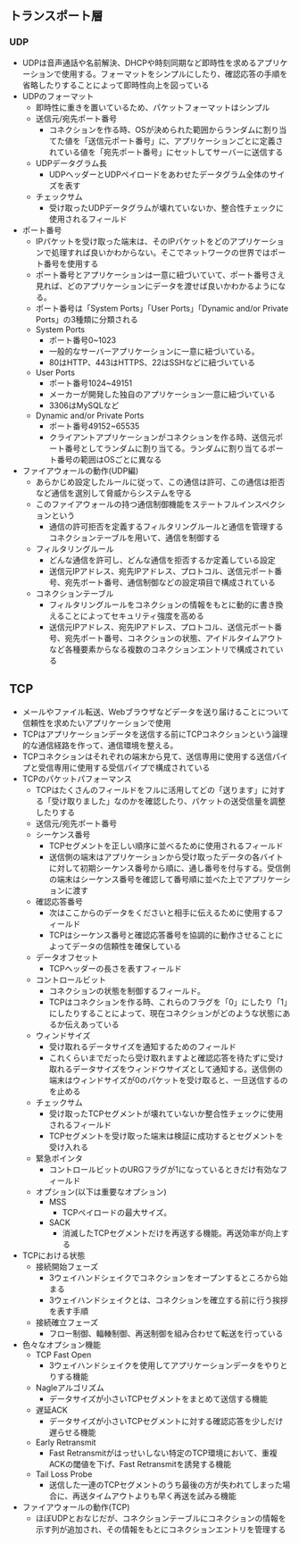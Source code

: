 ## トランスポート層

### UDP

- UDPは音声通話や名前解決、DHCPや時刻同期など即時性を求めるアプリケーションで使用する。フォーマットをシンプルにしたり、確認応答の手順を省略したりすることによって即時性向上を図っている
- UDPのフォーマット
    - 即時性に重きを置いているため、パケットフォーマットはシンプル
    - 送信元/宛先ポート番号
        - コネクションを作る時、OSが決められた範囲からランダムに割り当てた値を「送信元ポート番号」に、アプリケーションごとに定義されている値を「宛先ポート番号」にセットしてサーバーに送信する
    - UDPデータグラム長
        - UDPヘッダーとUDPペイロードをあわせたデータグラム全体のサイズを表す
    - チェックサム
        - 受け取ったUDPデータグラムが壊れていないか、整合性チェックに使用されるフィールド
- ポート番号
    - IPパケットを受け取った端末は、そのIPパケットをどのアプリケーションで処理すれば良いかわからない。そこでネットワークの世界ではポート番号を使用する
    - ポート番号とアプリケーションは一意に紐づいていて、ポート番号さえ見れば、どのアプリケーションにデータを渡せば良いかわかるようになる。
    - ポート番号は「System Ports」「User Ports」「Dynamic and/or Private Ports」の3種類に分類される
    - System Ports
        - ポート番号0~1023
        - 一般的なサーバーアプリケーションに一意に紐づいている。
        - 80はHTTP、443はHTTPS、22はSSHなどに紐づいている
    - User Ports
        - ポート番号1024~49151
        - メーカーが開発した独自のアプリケーション一意に紐づいている
        - 3306はMySQLなど
    - Dynamic and/or Private Ports
        - ポート番号49152~65535
        - クライアントアプリケーションがコネクションを作る時、送信元ポート番号としてランダムに割り当てる。ランダムに割り当てるポート番号の範囲はOSごとに異なる
- ファイアウォールの動作(UDP編)
    - あらかじめ設定したルールに従って、この通信は許可、この通信は拒否など通信を選別して脅威からシステムを守る
    - このファイアウォールの持つ通信制御機能をステートフルインスペクションという
        - 通信の許可拒否を定義するフィルタリングルールと通信を管理するコネクションテーブルを用いて、通信を制御する
    - フィルタリングルール
        - どんな通信を許可し、どんな通信を拒否するか定義している設定
        - 送信元IPアドレス、宛先IPアドレス、プロトコル、送信元ポート番号、宛先ポート番号、通信制御などの設定項目で構成されている
    - コネクションテーブル
        - フィルタリングルールをコネクションの情報をもとに動的に書き換えることによってセキュリティ強度を高める
        - 送信元IPアドレス、宛先IPアドレス、プロトコル、送信元ポート番号、宛先ポート番号、コネクションの状態、アイドルタイムアウトなど各種要素からなる複数のコネクションエントリで構成されている

## TCP

- メールやファイル転送、Webブラウザなどデータを送り届けることについて信頼性を求めたいアプリケーションで使用
- TCPはアプリケーションデータを送信する前にTCPコネクションという論理的な通信経路を作って、通信環境を整える。
- TCPコネクションはそれぞれの端末から見て、送信専用に使用する送信パイプと受信専用に使用する受信パイプで構成されている
- TCPのパケットパフォーマンス
    - TCPはたくさんのフィールドをフルに活用してどの「送ります」に対する「受け取りました」なのかを確認したり、パケットの送受信量を調整したりする
    - 送信元/宛先ポート番号
    - シーケンス番号
        - TCPセグメントを正しい順序に並べるために使用されるフィールド
        - 送信側の端末はアプリケーションから受け取ったデータの各バイトに対して初期シーケンス番号から順に、通し番号を付与する。受信側の端末はシーケンス番号を確認して番号順に並べた上でアプリケーションに渡す
    - 確認応答番号
        - 次はここからのデータをくださいと相手に伝えるために使用するフィールド
        - TCPはシーケンス番号と確認応答番号を協調的に動作させることによってデータの信頼性を確保している
    - データオフセット
        - TCPヘッダーの長さを表すフィールド
    - コントロールビット
        - コネクションの状態を制御するフィールド。
        - TCPはコネクションを作る時、これらのフラグを「0」にしたり「1」にしたりすることによって、現在コネクションがどのような状態にあるか伝えあっている
    - ウィンドサイズ
        - 受け取れるデータサイズを通知するためのフィールド
        - これくらいまでだったら受け取れますよと確認応答を待たずに受け取れるデータサイズをウィンドウサイズとして通知する。送信側の端末はウィンドサイズが0のパケットを受け取ると、一旦送信するのを止める
    - チェックサム
        - 受け取ったTCPセグメントが壊れていないか整合性チェックに使用されるフィールド
        - TCPセグメントを受け取った端末は検証に成功するとセグメントを受け入れる
    - 緊急ポインタ
        - コントロールビットのURGフラグが1になっているときだけ有効なフィールド
    - オプション(以下は重要なオプション)
        - MSS
            - TCPペイロードの最大サイズ。
        - SACK
            - 消滅したTCPセグメントだけを再送する機能。再送効率が向上する
- TCPにおける状態
    - 接続開始フェーズ
        - 3ウェイハンドシェイクでコネクションをオープンするところから始まる
        - 3ウェイハンドシェイクとは、コネクションを確立する前に行う挨拶を表す手順
    - 接続確立フェーズ
        - フロー制御、輻輳制御、再送制御を組み合わせて転送を行っている
- 色々なオプション機能
    - TCP Fast Open
        - 3ウェイハンドシェイクを使用してアプリケーションデータをやりとりする機能
    - Nagleアルゴリズム
        - データサイズが小さいTCPセグメントをまとめて送信する機能
    - 遅延ACK
        - データサイズが小さいTCPセグメントに対する確認応答を少しだけ遅らせる機能
    - Early Retransmit
        - Fast Retransmitがはっせいしない特定のTCP環境において、重複ACKの閾値を下げ、Fast Retransmitを誘発する機能
    - Tail Loss Probe
        - 送信した一連のTCPセグメントのうち最後の方が失われてしまった場合に、再送タイムアウトよりも早く再送を試みる機能
- ファイアウォールの動作(TCP)
    - ほぼUDPとおなじだが、コネクションテーブルにコネクションの情報を示す列が追加され、その情報をもとにコネクションエントリを管理する
